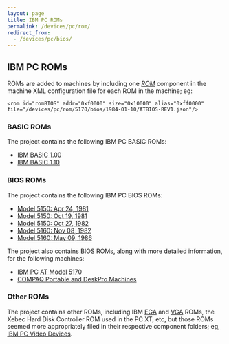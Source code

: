 ```yaml
---
layout: page
title: IBM PC ROMs
permalink: /devices/pc/rom/
redirect_from:
  - /devices/pc/bios/
---
```


IBM PC ROMs
---

ROMs are added to machines by including one *[ROM](/docs/pcjs/rom/)* component in the machine XML configuration file
for each ROM in the machine; eg:

	<rom id="romBIOS" addr="0xf0000" size="0x10000" alias="0xff0000" file="/devices/pc/rom/5170/bios/1984-01-10/ATBIOS-REV1.json"/>

### BASIC ROMs

The project contains the following IBM PC BASIC ROMs:

 * [IBM BASIC 1.00](5150/basic/BASIC100.json)
 * [IBM BASIC 1.10](5160/basic/BASIC110.json)

### BIOS ROMs

The project contains the following IBM PC BIOS ROMs:

 * [Model 5150: Apr 24, 1981](5150/bios/1981-04-24/PCBIOS-REV1.json)
 * [Model 5150: Oct 19, 1981](5150/bios/1981-10-19/PCBIOS-REV2.json)
 * [Model 5150: Oct 27, 1982](5150/bios/1982-10-27/PCBIOS-REV3.json)
 * [Model 5160: Nov 08, 1982](5160/bios/1982-11-08/XTBIOS-REV1.json)
 * [Model 5160: May 09, 1986](5160/bios/1986-05-09/XTBIOS-REV3.json)

The project also contains BIOS ROMs, along with more detailed information, for the following machines:

 * [IBM PC AT Model 5170](5170/bios/)
 * [COMPAQ Portable and DeskPro Machines](compaq/bios/)

### Other ROMs

The project contains other ROMs, including IBM [EGA](/devices/pc/video/ibm/ega/#ibm-ega-rom) and
[VGA](/devices/pc/video/ibm/vga/#ibm-vga-rom) ROMs, the Xebec Hard Disk Controller ROM used in
the PC XT, etc, but those ROMs seemed more appropriately filed in their respective component folders;
eg, [IBM PC Video Devices](/devices/pc/video/).
